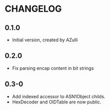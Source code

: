 # CHANGELOG

## 0.1.0

- Initial version, created by AZulli

## 0.2.0

- Fix parsing encap content in bit strings

## 0.3-0

- Add indexed accessor to ASN1Object childs.
- HexDecoder and OIDTable are now public.
